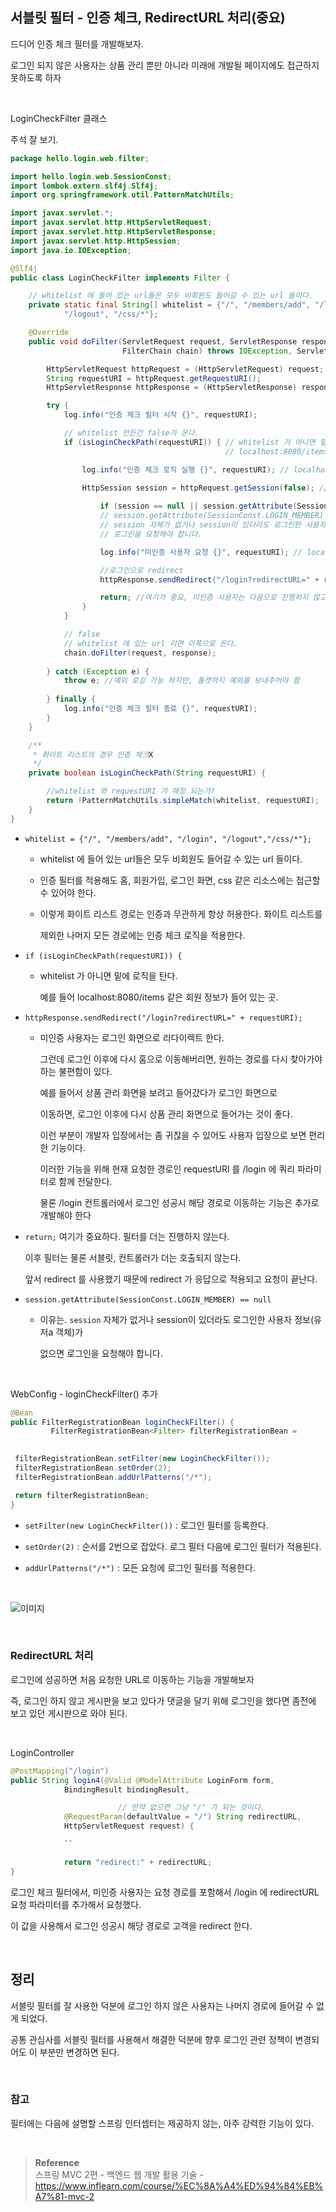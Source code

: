 ## 서블릿 필터 - 인증 체크, RedirectURL 처리(중요)

드디어 인증 체크 필터를 개발해보자. 

로그인 되지 않은 사용자는 상품 관리 뿐만 아니라 미래에 개발될 페이지에도 
접근하지 못하도록 하자

<br/>

LoginCheckFilter 클래스

주석 잘 보기.

```java
package hello.login.web.filter;

import hello.login.web.SessionConst;
import lombok.extern.slf4j.Slf4j;
import org.springframework.util.PatternMatchUtils;

import javax.servlet.*;
import javax.servlet.http.HttpServletRequest;
import javax.servlet.http.HttpServletResponse;
import javax.servlet.http.HttpSession;
import java.io.IOException;

@Slf4j
public class LoginCheckFilter implements Filter {

    // whitelist 에 들어 있는 url들은 모두 비회원도 들어갈 수 있는 url 들이다.
    private static final String[] whitelist = {"/", "/members/add", "/login",
            "/logout", "/css/*"};

    @Override
    public void doFilter(ServletRequest request, ServletResponse response,
                         FilterChain chain) throws IOException, ServletException {

        HttpServletRequest httpRequest = (HttpServletRequest) request;
        String requestURI = httpRequest.getRequestURI();
        HttpServletResponse httpResponse = (HttpServletResponse) response;

        try {
            log.info("인증 체크 필터 시작 {}", requestURI);

            // whitelist 안든건 false가 온다.
            if (isLoginCheckPath(requestURI)) { // whitelist 가 아니면 밑에 로직을 탄다. 예를 들어
                                                // localhost:8080/items 같은 회원 정보가 들어 있는 곳.

                log.info("인증 체크 로직 실행 {}", requestURI); // localhost:8080/items

                HttpSession session = httpRequest.getSession(false); // false면 생성이 아니고, null 반환
                
					if (session == null || session.getAttribute(SessionConst.LOGIN_MEMBER) == null) {
					// session.getAttribute(SessionConst.LOGIN_MEMBER) == null 이유는.
					// session 자체가 없거나 session이 있더라도 로그인한 사용자 정보(유저a 객체)가 없으면
					// 로그인을 요청해야 합니다.								

                    log.info("미인증 사용자 요청 {}", requestURI); // localhost:8080/items

                    //로그인으로 redirect
                    httpResponse.sendRedirect("/login?redirectURL=" + requestURI);

                    return; //여기가 중요, 미인증 사용자는 다음으로 진행하지 않고 끝!
                }
            }

            // false
            // whitelist 에 있는 url 이면 이쪽으로 온다.
            chain.doFilter(request, response);
            
        } catch (Exception e) {
            throw e; //예외 로깅 가능 하지만, 톰캣까지 예외를 보내주어야 함
            
        } finally {
            log.info("인증 체크 필터 종료 {}", requestURI);
        }
    }

    /**
     * 화이트 리스트의 경우 인증 체크X
     */
    private boolean isLoginCheckPath(String requestURI) {

        //whitelist 와 requestURI 가 매칭 되는가?
        return !PatternMatchUtils.simpleMatch(whitelist, requestURI);
    }
}
```

- `whitelist = {"/", "/members/add", "/login", "/logout","/css/*"};`
    - whitelist 에 들어 있는 url들은 모두 비회원도 들어갈 수 있는 url 들이다.
    - 인증 필터를 적용해도 홈, 회원가입, 로그인 화면, css 같은 리소스에는 접근할 수 있어야 한다. 
    
    - 이렇게 화이트 리스트 경로는 인증과 무관하게 항상 허용한다. 화이트 리스트를 
        
        제외한 나머지 모든 경로에는 인증 체크 로직을 적용한다.
        
- `if (isLoginCheckPath(requestURI)) {`
    - whitelist 가 아니면 밑에 로직을 탄다.
        
        예를 들어 localhost:8080/items 같은 회원 정보가 들어 있는 곳.
        
- `httpResponse.sendRedirect("/login?redirectURL=" + requestURI);`
    - 미인증 사용자는 로그인 화면으로 리다이렉트 한다.
        
        그런데 로그인 이후에 다시 홈으로 이동해버리면, 원하는 경로를 다시 찾아가야 하는 불편함이 있다. 
        
        예를 들어서 상품 관리 화면을 보려고 들어갔다가 로그인 화면으로 
        
        이동하면, 로그인 이후에 다시 상품 관리 화면으로 들어가는 것이 좋다. 
        
        이런 부분이 개발자 입장에서는 좀 귀찮을 수 있어도 사용자 입장으로 보면 편리한 기능이다.
        
        이러한 기능을 위해 현재 요청한 경로인 requestURI 를 /login 에 쿼리 파라미터로 함께 전달한다. 
        
        물론 /login 컨트롤러에서 로그인 성공시 해당 경로로 이동하는 기능은 추가로 개발해야 한다
        
- `return;` 여기가 중요하다. 필터를 더는 진행하지 않는다.
    
    이후 필터는 물론 서블릿, 컨트롤러가 더는 호출되지 않는다. 
    
    앞서 redirect 를 사용했기 때문에 redirect 가 응답으로 적용되고 요청이 끝난다.
    
- `session.getAttribute(SessionConst.LOGIN_MEMBER) == null`
    - 이유는. `session` 자체가 없거나 session이 있더라도 로그인한 사용자 정보(유저a 객체)가
        
        없으면 로그인을 요청해야 합니다.		

<br/>        

WebConfig - loginCheckFilter() 추가

```java
@Bean
public FilterRegistrationBean loginCheckFilter() {
		 FilterRegistrationBean<Filter> filterRegistrationBean = 
																		new FilterRegistrationBean<>();

 filterRegistrationBean.setFilter(new LoginCheckFilter());
 filterRegistrationBean.setOrder(2);
 filterRegistrationBean.addUrlPatterns("/*");

 return filterRegistrationBean;
}
```

- `setFilter(new LoginCheckFilter())` : 로그인 필터를 등록한다.

- `setOrder(2)` : 순서를 2번으로 잡았다. 로그 필터 다음에 로그인 필터가 적용된다.
- `addUrlPatterns("/*")` : 모든 요청에 로그인 필터를 적용한다.

<br/>

![이미지](/programming/img/나22.PNG)


<br/>

### RedirectURL 처리

로그인에 성공하면 처음 요청한 URL로 이동하는 기능을 개발해보자

즉, 로그인 하지 않고 게시판을 보고 있다가 댓글을 달기 위해 로그인을 했다면 좀전에 보고 있던 게시판으로 와야 된다. 

<br/>

LoginController

```java
@PostMapping("/login")
public String login4(@Valid @ModelAttribute LoginForm form,
            BindingResult bindingResult,

						// 만약 없으면 그냥 "/" 가 되는 것이다.
            @RequestParam(defaultValue = "/") String redirectURL, 
            HttpServletRequest request) {

			``

			return "redirect:" + redirectURL;
}
```

로그인 체크 필터에서, 미인증 사용자는 요청 경로를 포함해서 /login 에 redirectURL 요청 파라미터를 추가해서 요청했다. 

이 값을 사용해서 로그인 성공시 해당 경로로 고객을 redirect 한다.

<br/>

## 정리

서블릿 필터를 잘 사용한 덕분에 로그인 하지 않은 사용자는 나머지 경로에 들어갈 수 없게 되었다. 

공통 관심사를 서블릿 필터를 사용해서 해결한 덕분에 향후 로그인 관련 정책이 변경되어도 이 부분만 변경하면 된다.

<br/>

### 참고

필터에는 다음에 설명할 스프링 인터셉터는 제공하지 않는, 아주 강력한 기능이 있다.

<br/>

>**Reference** <br/>스프링 MVC 2편 - 백엔드 웹 개발 활용 기술 - https://www.inflearn.com/course/%EC%8A%A4%ED%94%84%EB%A7%81-mvc-2